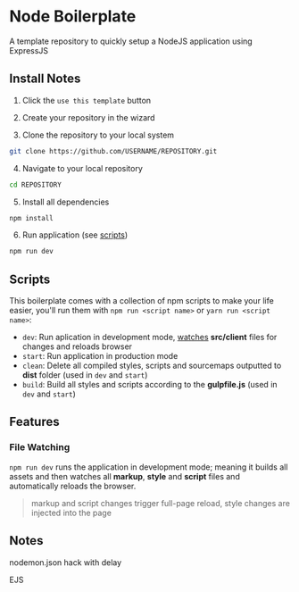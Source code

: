 # Node Boilerplate

A template repository to quickly setup a NodeJS application using ExpressJS

## Install Notes

1. Click the `use this template` button

2. Create your repository in the wizard

3. Clone the repository to your local system

```sh
git clone https://github.com/USERNAME/REPOSITORY.git
```

4. Navigate to your local repository

```sh
cd REPOSITORY
```

5. Install all dependencies

```sh
npm install
```

6. Run application (see [scripts](#scripts))

```sh
npm run dev
```

## Scripts

This boilerplate comes with a collection of npm scripts to make your life easier, you'll run them with `npm run <script name>` or `yarn run <script name>`:

* `dev`: Run aplication in development mode, [watches](#file-watching) **src/client** files for changes and reloads browser
* `start`: Run application in production mode
* `clean`: Delete all compiled styles, scripts and sourcemaps outputted to **dist** folder (used in `dev` and `start`)
* `build`: Build all styles and scripts according to the **gulpfile.js** (used in `dev` and `start`)

## Features

### File Watching

`npm run dev` runs the application in development mode; meaning it builds all assets and then watches all **markup**, **style** and **script** files and automatically reloads the browser.

>markup and script changes trigger full-page reload, style changes are injected into the page

## Notes

nodemon.json hack with delay 

EJS
